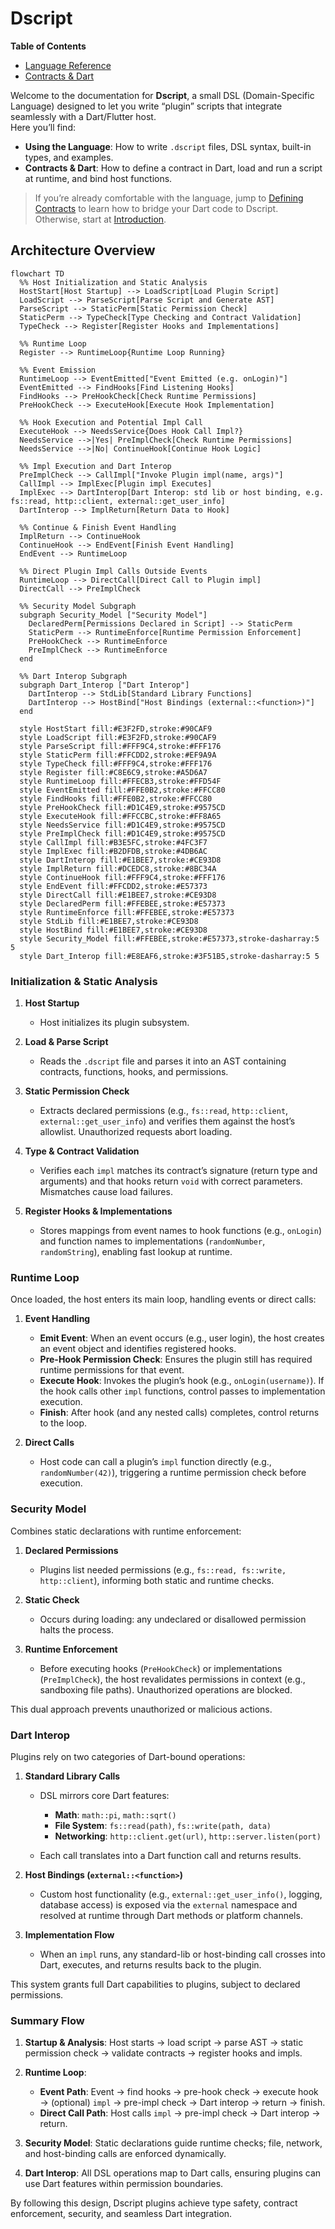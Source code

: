 # Dscript

**Table of Contents**

- [Language Reference](language-ref/introduction.md)  
- [Contracts & Dart](contracts-dart/defining-contracts.md)

Welcome to the documentation for **Dscript**, a small DSL (Domain-Specific Language) designed to let you write “plugin” scripts that integrate seamlessly with a Dart/Flutter host.  
Here you’ll find:

- **Using the Language**: How to write `.dscript` files, DSL syntax, built-in types, and examples.
- **Contracts & Dart**: How to define a contract in Dart, load and run a script at runtime, and bind host functions.

> If you’re already comfortable with the language, jump to [Defining Contracts](contracts-dart/defining-contracts.md) to learn how to bridge your Dart code to Dscript.  
> Otherwise, start at [Introduction](language-ref/introduction.md).

## Architecture Overview

```mermaid
flowchart TD
  %% Host Initialization and Static Analysis
  HostStart[Host Startup] --> LoadScript[Load Plugin Script]
  LoadScript --> ParseScript[Parse Script and Generate AST]
  ParseScript --> StaticPerm[Static Permission Check]
  StaticPerm --> TypeCheck[Type Checking and Contract Validation]
  TypeCheck --> Register[Register Hooks and Implementations]

  %% Runtime Loop
  Register --> RuntimeLoop{Runtime Loop Running}

  %% Event Emission
  RuntimeLoop --> EventEmitted["Event Emitted (e.g. onLogin)"]
  EventEmitted --> FindHooks[Find Listening Hooks]
  FindHooks --> PreHookCheck[Check Runtime Permissions]
  PreHookCheck --> ExecuteHook[Execute Hook Implementation]

  %% Hook Execution and Potential Impl Call
  ExecuteHook --> NeedsService{Does Hook Call Impl?}
  NeedsService -->|Yes| PreImplCheck[Check Runtime Permissions]
  NeedsService -->|No| ContinueHook[Continue Hook Logic]

  %% Impl Execution and Dart Interop
  PreImplCheck --> CallImpl["Invoke Plugin impl(name, args)"]
  CallImpl --> ImplExec[Plugin impl Executes]
  ImplExec --> DartInterop[Dart Interop: std lib or host binding, e.g. fs::read, http::client, external::get_user_info]
  DartInterop --> ImplReturn[Return Data to Hook]

  %% Continue & Finish Event Handling
  ImplReturn --> ContinueHook
  ContinueHook --> EndEvent[Finish Event Handling]
  EndEvent --> RuntimeLoop

  %% Direct Plugin Impl Calls Outside Events
  RuntimeLoop --> DirectCall[Direct Call to Plugin impl]
  DirectCall --> PreImplCheck

  %% Security Model Subgraph
  subgraph Security_Model ["Security Model"]
    DeclaredPerm[Permissions Declared in Script] --> StaticPerm
    StaticPerm --> RuntimeEnforce[Runtime Permission Enforcement]
    PreHookCheck --> RuntimeEnforce
    PreImplCheck --> RuntimeEnforce
  end

  %% Dart Interop Subgraph
  subgraph Dart_Interop ["Dart Interop"]
    DartInterop --> StdLib[Standard Library Functions]
    DartInterop --> HostBind["Host Bindings (external::<function>)"]
  end

  style HostStart fill:#E3F2FD,stroke:#90CAF9
  style LoadScript fill:#E3F2FD,stroke:#90CAF9
  style ParseScript fill:#FFF9C4,stroke:#FFF176
  style StaticPerm fill:#FFCDD2,stroke:#EF9A9A
  style TypeCheck fill:#FFF9C4,stroke:#FFF176
  style Register fill:#C8E6C9,stroke:#A5D6A7
  style RuntimeLoop fill:#FFECB3,stroke:#FFD54F
  style EventEmitted fill:#FFE0B2,stroke:#FFCC80
  style FindHooks fill:#FFE0B2,stroke:#FFCC80
  style PreHookCheck fill:#D1C4E9,stroke:#9575CD
  style ExecuteHook fill:#FFCCBC,stroke:#FF8A65
  style NeedsService fill:#D1C4E9,stroke:#9575CD
  style PreImplCheck fill:#D1C4E9,stroke:#9575CD
  style CallImpl fill:#B3E5FC,stroke:#4FC3F7
  style ImplExec fill:#B2DFDB,stroke:#4DB6AC
  style DartInterop fill:#E1BEE7,stroke:#CE93D8
  style ImplReturn fill:#DCEDC8,stroke:#8BC34A
  style ContinueHook fill:#FFF9C4,stroke:#FFF176
  style EndEvent fill:#FFCDD2,stroke:#E57373
  style DirectCall fill:#E1BEE7,stroke:#CE93D8
  style DeclaredPerm fill:#FFEBEE,stroke:#E57373
  style RuntimeEnforce fill:#FFEBEE,stroke:#E57373
  style StdLib fill:#E1BEE7,stroke:#CE93D8
  style HostBind fill:#E1BEE7,stroke:#CE93D8
  style Security_Model fill:#FFEBEE,stroke:#E57373,stroke-dasharray:5 5
  style Dart_Interop fill:#E8EAF6,stroke:#3F51B5,stroke-dasharray:5 5

```

### Initialization & Static Analysis

1. **Host Startup**

   - Host initializes its plugin subsystem.

2. **Load & Parse Script**

   - Reads the `.dscript` file and parses it into an AST containing contracts, functions, hooks, and permissions.

3. **Static Permission Check**

   - Extracts declared permissions (e.g., `fs::read`, `http::client`, `external::get_user_info`) and verifies them against the host’s allowlist. Unauthorized requests abort loading.

4. **Type & Contract Validation**

   - Verifies each `impl` matches its contract’s signature (return type and arguments) and that hooks return `void` with correct parameters. Mismatches cause load failures.

5. **Register Hooks & Implementations**

   - Stores mappings from event names to hook functions (e.g., `onLogin`) and function names to implementations (`randomNumber`, `randomString`), enabling fast lookup at runtime.

### Runtime Loop

Once loaded, the host enters its main loop, handling events or direct calls:

1. **Event Handling**

   - **Emit Event**: When an event occurs (e.g., user login), the host creates an event object and identifies registered hooks.
   - **Pre-Hook Permission Check**: Ensures the plugin still has required runtime permissions for that event.
   - **Execute Hook**: Invokes the plugin’s hook (e.g., `onLogin(username)`). If the hook calls other `impl` functions, control passes to implementation execution.
   - **Finish**: After hook (and any nested calls) completes, control returns to the loop.

2. **Direct Calls**

   - Host code can call a plugin’s `impl` function directly (e.g., `randomNumber(42)`), triggering a runtime permission check before execution.

### Security Model

Combines static declarations with runtime enforcement:

1. **Declared Permissions**

   - Plugins list needed permissions (e.g., `fs::read, fs::write, http::client`), informing both static and runtime checks.

2. **Static Check**

   - Occurs during loading: any undeclared or disallowed permission halts the process.

3. **Runtime Enforcement**

   - Before executing hooks (`PreHookCheck`) or implementations (`PreImplCheck`), the host revalidates permissions in context (e.g., sandboxing file paths). Unauthorized operations are blocked.

This dual approach prevents unauthorized or malicious actions.

### Dart Interop

Plugins rely on two categories of Dart-bound operations:

1. **Standard Library Calls**

   - DSL mirrors core Dart features:

     - **Math**: `math::pi`, `math::sqrt()`
     - **File System**: `fs::read(path)`, `fs::write(path, data)`
     - **Networking**: `http::client.get(url)`, `http::server.listen(port)`
   - Each call translates into a Dart function call and returns results.

2. **Host Bindings (`external::<function>`)**

   - Custom host functionality (e.g., `external::get_user_info()`, logging, database access) is exposed via the `external` namespace and resolved at runtime through Dart methods or platform channels.

3. **Implementation Flow**

   - When an `impl` runs, any standard-lib or host-binding call crosses into Dart, executes, and returns results back to the plugin.

This system grants full Dart capabilities to plugins, subject to declared permissions.

### Summary Flow

1. **Startup & Analysis**: Host starts → load script → parse AST → static permission check → validate contracts → register hooks and impls.
2. **Runtime Loop**:

   - **Event Path**: Event → find hooks → pre-hook check → execute hook → (optional) `impl` → pre-impl check → Dart interop → return → finish.
   - **Direct Call Path**: Host calls `impl` → pre-impl check → Dart interop → return.
3. **Security Model**: Static declarations guide runtime checks; file, network, and host-binding calls are enforced dynamically.
4. **Dart Interop**: All DSL operations map to Dart calls, ensuring plugins can use Dart features within permission boundaries.

By following this design, Dscript plugins achieve type safety, contract enforcement, security, and seamless Dart integration.
